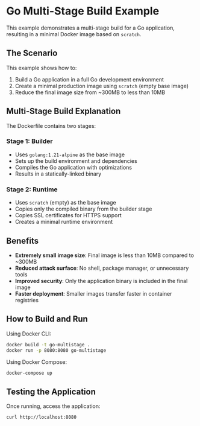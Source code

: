 # Go Multi-Stage Build Example

This example demonstrates a multi-stage build for a Go application, resulting in a minimal Docker image based on `scratch`.

## The Scenario

This example shows how to:

1. Build a Go application in a full Go development environment
2. Create a minimal production image using `scratch` (empty base image)
3. Reduce the final image size from ~300MB to less than 10MB

## Multi-Stage Build Explanation

The Dockerfile contains two stages:

### Stage 1: Builder

- Uses `golang:1.21-alpine` as the base image
- Sets up the build environment and dependencies
- Compiles the Go application with optimizations
- Results in a statically-linked binary

### Stage 2: Runtime

- Uses `scratch` (empty) as the base image
- Copies only the compiled binary from the builder stage
- Copies SSL certificates for HTTPS support
- Creates a minimal runtime environment

## Benefits

- **Extremely small image size**: Final image is less than 10MB compared to ~300MB
- **Reduced attack surface**: No shell, package manager, or unnecessary tools
- **Improved security**: Only the application binary is included in the final image
- **Faster deployment**: Smaller images transfer faster in container registries

## How to Build and Run

Using Docker CLI:

```bash
docker build -t go-multistage .
docker run -p 8080:8080 go-multistage
```

Using Docker Compose:

```bash
docker-compose up
```

## Testing the Application

Once running, access the application:

```bash
curl http://localhost:8080
```
